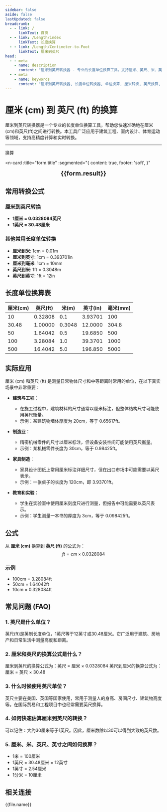 ```yaml
---
sidebar: false
aside: false
lastUpdated: false
breadcrumb:
  - - link: /
      linkText: 首页
  - - link: /Length/index
      linkText: 长度换算
  - - link: /Length/Centimeter-to-Foot
      linkText: 厘米到英尺
head:
  - - meta
    - name: description
      content: "厘米到英尺转换器 - 专业的长度单位换算工具。支持厘米、英尺、米、英寸等多种单位转换，提供精确的换算公式和实用转换表。"
  - - meta
    - name: keywords
      content: "厘米到英尺转换器, 长度单位转换器, 单位换算, 厘米转换, 英尺换算, cm转换, ft换算, 尺寸换算器, 长度换算, 厘米和米换算, 英尺换算厘米, 英寸厘米, 长度单位换算表, 米尺, 量尺, 直尺在线测量"
---
```

# 厘米 (cm) 到 英尺 (ft) 的换算

厘米到英尺转换器是一个专业的长度单位换算工具，帮助您快速准确地在厘米(cm)和英尺(ft)之间进行转换。本工具广泛应用于建筑工程、室内设计、体育运动等领域，支持高精度计算和实时转换。

---
<script setup>
import { onMounted, reactive, inject, ref } from 'vue'
import { NButton, NForm, NFormItem, NInput, NInputNumber, NSelect, NCard, useMessage,NGrid ,NGi } from 'naive-ui'
import { defineClientComponent } from 'vitepress'
import { Length } from '../files';
const seoKey = ['单位转换器','单位换算','长度单位转换器','长度单位转换','尺寸换算','长度单位换算','长度单位换算表','厘米转换','厘米和米换算','米厘米分米毫米的换算','cm和m换算','cm是什么','厘米单位','cm换算','厘米和米的换算公式','厘米 英寸','一厘米等于多少米','公分是什么单位','cm是什么意思','厘米和米','尺寸转换器','量尺','米尺','长度换算器','厘米换算','一厘米','cm是什么单位','长度转换','直尺在线测量','英尺换算厘米','英寸 厘米','尺寸换算器','长度','分米','尺寸转换','刻度尺','厘米换算米','一厘米等于多少毫米','长度单位','毫米和厘米','寸','英尺和厘米的换算','尺','一米等于多少厘米','长度换算','公分','尺寸','一公分等于多少厘米','英尺换算','cm','长度单位换算','尺寸换算','英寸换算','mm','厘米换算英寸']
const convert = inject('convert')

const form = reactive({
  number: null,
  result: '',
  title: '厘米到英尺的换算',
})

const convertHandler = () => {
  if (form.number !== null && !isNaN(form.number)) {
    const convertedValue = parseFloat(form.number) * 0.0328084
    form.result = `${form.number}cm = ${convertedValue.toFixed(5)}ft`
  } else {
    form.result = '请输入有效的数值。'
  }
}
</script>

<n-form size="large" :model="form">
  <n-form-item label="厘米 (cm)">
    <n-input-number v-model:value="form.number" placeholder="输入厘米" style="width: 100%" />
  </n-form-item>
  <n-form-item>
    <n-button type="info" @click="convertHandler" block>换算</n-button>
  </n-form-item>
</n-form>

<n-card 
  :title="form.title"
  :segmented="{
    content: true,
    footer: 'soft',
  }"
>
  <div  style="text-align:center;font-size:20px;">
    <strong>{{form.result}}</strong>
  </div>
  <template #footer>
    <div>
      <span v-for="item of seoKey">{{item}}，</span>
    </div>
  </template>
</n-card>

## 常用转换公式

### 厘米到英尺转换
- **1厘米 = 0.0328084英尺**
- **1英尺 = 30.48厘米**

### 其他常用长度单位转换
- **厘米到米**: 1cm = 0.01m
- **厘米到英寸**: 1cm = 0.393701in
- **厘米到毫米**: 1cm = 10mm
- **英尺到米**: 1ft = 0.3048m
- **英尺到英寸**: 1ft = 12in

## 长度单位换算表

| 厘米(cm) | 英尺(ft) | 米(m) | 英寸(in) | 毫米(mm) |
|----------|----------|-------|----------|----------|
| 10 | 0.32808 | 0.1 | 3.93701 | 100 |
| 30.48 | 1.00000 | 0.3048 | 12.0000 | 304.8 |
| 50 | 1.64042 | 0.5 | 19.6850 | 500 |
| 100 | 3.28084 | 1.0 | 39.3701 | 1000 |
| 500 | 16.4042 | 5.0 | 196.850 | 5000 |

## 实际应用

厘米 (cm) 和英尺 (ft) 是测量日常物体尺寸和中等距离时常用的单位，在以下真实场景中非常重要：

- **建筑与工程**：
  - 在施工过程中，建筑材料的尺寸通常以厘米标注，但整体结构尺寸可能使用英尺衡量。
  - 示例：某建筑物墙体厚度为 20cm，等于 0.65617ft。

- **制造业**：
  - 精密机械零件的尺寸以厘米标注，但设备安装空间可能使用英尺衡量。
  - 示例：某机械零件长度为 30cm，等于 0.98425ft。

- **家具制造**：
  - 家具设计图纸上常用厘米标注详细尺寸，但在出口市场中可能需要以英尺表示。
  - 示例：一张桌子的长度为 120cm，即 3.93701ft。

- **教育和实验**：
  - 学生在实验室中使用厘米刻度尺进行测量，但报告中可能需要以英尺表示。
  - 示例：学生测量一本书的厚度为 3cm，等于 0.098425ft。

## 公式

从 **厘米 (cm)** 换算到 **英尺 (ft)** 的公式为：
$$ ft = cm \times 0.0328084 $$

### 示例
- 100cm = 3.28084ft
- 50cm = 1.64042ft
- 10cm = 0.328084ft

## 常见问题 (FAQ)

### 1. 英尺是什么单位？
英尺(ft)是英制长度单位，1英尺等于12英寸或30.48厘米。它广泛用于建筑、房地产和日常生活中测量高度和距离。

### 2. 厘米和英尺的换算公式是什么？
厘米到英尺的换算公式为：英尺 = 厘米 × 0.0328084
英尺到厘米的换算公式为：厘米 = 英尺 × 30.48

### 3. 什么时候使用英尺单位？
英尺主要在美国、英国等国家使用，常用于测量人的身高、房间尺寸、建筑物高度等。在国际贸易和工程项目中也经常需要英尺换算。

### 4. 如何快速估算厘米到英尺的转换？
可以记住：大约30厘米等于1英尺。因此，厘米数除以30可以得到大致的英尺数。

### 5. 厘米、米、英尺、英寸之间如何换算？
- 1米 = 100厘米
- 1英尺 = 30.48厘米 = 12英寸
- 1英寸 = 2.54厘米
- 1分米 = 10厘米

## 相关连接
<n-grid x-gap="12" :cols="2">
  <n-gi v-for="(file, index) in Length" :key="index">
    <n-button
      text
      tag="a"
      :href="file.path"
      type="info"
    >
      {{file.name}}
    </n-button>
  </n-gi>
</n-grid>
